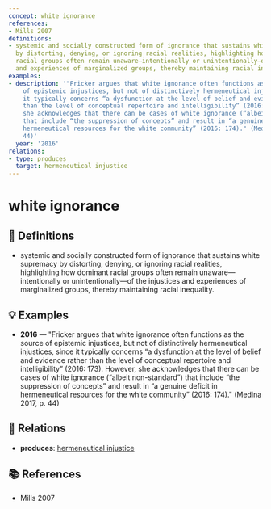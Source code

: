 ```yaml
---
concept: white ignorance
references:
- Mills 2007
definitions:
- systemic and socially constructed form of ignorance that sustains white supremacy
  by distorting, denying, or ignoring racial realities, highlighting how dominant
  racial groups often remain unaware—intentionally or unintentionally—of the injustices
  and experiences of marginalized groups, thereby maintaining racial inequality.
examples:
- description: '"Fricker argues that white ignorance often functions as the source
    of epistemic injustices, but not of distinctively hermeneutical injustices, since
    it typically concerns “a dysfunction at the level of belief and evidence rather
    than the level of conceptual repertoire and intelligibility” (2016: 173). However,
    she acknowledges that there can be cases of white ignorance (“albeit non-standard”)
    that include “the suppression of concepts” and result in “a genuine deficit in
    hermeneutical resources for the white community” (2016: 174)." (Medina 2017, p.
    44)'
  year: '2016'
relations:
- type: produces
  target: hermeneutical injustice
---
```


# white ignorance

## 📖 Definitions

- systemic and socially constructed form of ignorance that sustains white supremacy by distorting, denying, or ignoring racial realities, highlighting how dominant racial groups often remain unaware—intentionally or unintentionally—of the injustices and experiences of marginalized groups, thereby maintaining racial inequality.

## 💡 Examples

- **2016** — "Fricker argues that white ignorance often functions as the source of epistemic injustices, but not of distinctively hermeneutical injustices, since it typically concerns “a dysfunction at the level of belief and evidence rather than the level of conceptual repertoire and intelligibility” (2016: 173). However, she acknowledges that there can be cases of white ignorance (“albeit non-standard”) that include “the suppression of concepts” and result in “a genuine deficit in hermeneutical resources for the white community” (2016: 174)." (Medina 2017, p. 44)

## 🔗 Relations

- **produces**: [hermeneutical injustice](./hermeneutical-injustice.md)

## 📚 References

- Mills 2007
